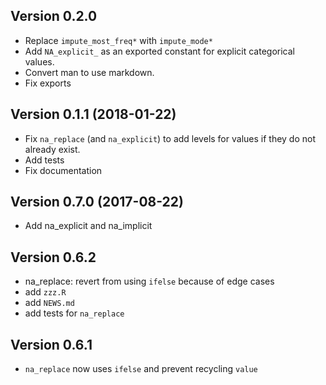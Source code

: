 ## Version 0.2.0 

 - Replace `impute_most_freq*` with `impute_mode*`
 - Add `NA_explicit_` as an exported constant for explicit categorical values.
 - Convert man to use markdown.
 - Fix exports  

## Version 0.1.1 (2018-01-22) 
 
 - Fix `na_replace` (and `na_explicit`) to add levels for values if
   they do not already exist.
 - Add tests
 - Fix documentation

## Version 0.7.0 (2017-08-22)

 - Add na_explicit and na_implicit

## Version 0.6.2

 - na_replace: revert from using `ifelse` because of edge cases 
 - add `zzz.R`
 - add `NEWS.md`
 - add tests for `na_replace`

## Version 0.6.1

 - `na_replace` now uses `ifelse` and prevent recycling `value`
